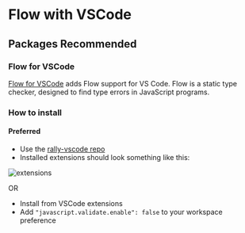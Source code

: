 # Flow with VSCode

## Packages Recommended

### Flow for VSCode
[Flow for VSCode](https://github.com/flowtype/flow-for-vscode) adds Flow support for VS Code. Flow is a static type checker, designed to find type errors in JavaScript programs.

### How to install

#### Preferred
* Use the [rally-vscode repo](https://github.com/RallySoftware/rally-vscode)
* Installed extensions should look something like this:

![extensions](./vs-code-extensions.png)

OR

* Install from VSCode extensions
* Add `"javascript.validate.enable": false` to your workspace preference
